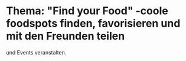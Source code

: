 # Thema: "Find your Food" -coole foodspots finden, favorisieren und mit den Freunden teilen 
und Events veranstalten.   
